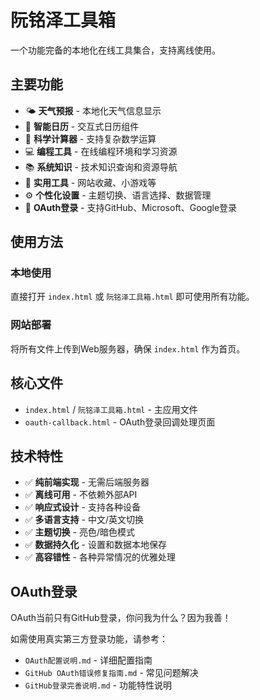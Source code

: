 # 阮铭泽工具箱

一个功能完备的本地化在线工具集合，支持离线使用。

## 主要功能

- 🌤️ **天气预报** - 本地化天气信息显示
- 📅 **智能日历** - 交互式日历组件
- 🧮 **科学计算器** - 支持复杂数学运算
- 💻 **编程工具** - 在线编程环境和学习资源
- 📚 **系统知识** - 技术知识查询和资源导航
- 🔧 **实用工具** - 网站收藏、小游戏等
- ⚙️ **个性化设置** - 主题切换、语言选择、数据管理
- 👤 **OAuth登录** - 支持GitHub、Microsoft、Google登录

## 使用方法

### 本地使用
直接打开 `index.html` 或 `阮铭泽工具箱.html` 即可使用所有功能。

### 网站部署
将所有文件上传到Web服务器，确保 `index.html` 作为首页。

## 核心文件

- `index.html` / `阮铭泽工具箱.html` - 主应用文件
- `oauth-callback.html` - OAuth登录回调处理页面

## 技术特性

- ✅ **纯前端实现** - 无需后端服务器
- ✅ **离线可用** - 不依赖外部API
- ✅ **响应式设计** - 支持各种设备
- ✅ **多语言支持** - 中文/英文切换
- ✅ **主题切换** - 亮色/暗色模式
- ✅ **数据持久化** - 设置和数据本地保存
- ✅ **高容错性** - 各种异常情况的优雅处理

## OAuth登录

OAuth当前只有GitHub登录，你问我为什么？因为我善！

如需使用真实第三方登录功能，请参考：
- `OAuth配置说明.md` - 详细配置指南
- `GitHub OAuth错误修复指南.md` - 常见问题解决
- `GitHub登录完善说明.md` - 功能特性说明

